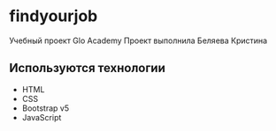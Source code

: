 # findyourjob
Учебный проект Glo Academy
Проект выполнила Беляева Кристина

## Используются технологии
- HTML
- CSS
- Bootstrap v5
- JavaScript
